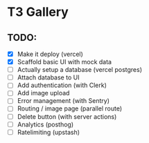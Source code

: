 # T3 Gallery

## TODO:

- [x] Make it deploy (vercel)
- [x] Scaffold basic UI with mock data
- [ ] Actually setup a database (vercel postgres)
- [ ] Attach database to UI
- [ ] Add authentication (with Clerk)
- [ ] Add image upload
- [ ] Error management (with Sentry)
- [ ] Routing / image page (parallel route)
- [ ] Delete button (with server actions)
- [ ] Analytics (posthog)
- [ ] Ratelimiting (upstash)
